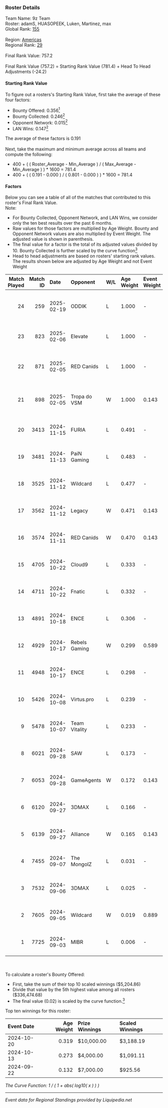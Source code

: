 ### Roster Details<br />
Team Name: 9z Team<br />
Roster: adamS, HUASOPEEK, Luken, Martinez, max<br />
Global Rank: [155](../standings_global.md)<br />
<br />
Region: [Americas]( ../standings_americas.md)<br />
Regional Rank: [29]( ../standings_americas.md)<br />
<br />
Final Rank Value:  757.2<br />
<br />
Final Rank Value (757.2) = Starting Rank Value (781.4) + Head To Head Adjustments (-24.2)<br />

#### Starting Rank Value<br />
To figure out a rosters's Starting Rank Value, first take the average of these four factors:<br />
- Bounty Offered: 0.356[<sup>1</sup>](#table2)
- Bounty Collected: 0.246[<sup>2</sup>](#table1)
- Opponent Network: 0.015[<sup>2</sup>](#table1)
- LAN Wins: 0.147[<sup>2</sup>](#table1)

The average of these factors is 0.191<br />
<br />
Next, take the maximum and minimum average across all teams and compute the following:<br />
- 400 + ( ( Roster_Average - Min_Average ) / ( Max_Average - Min_Average ) ) * 1600 = 781.4
- 400 + ( ( 0.191 - 0.000 ) / ( 0.801 - 0.000 ) ) * 1600 = 781.4


#### Factors<br />
Below you can see a table of all of the matches that contributed to this roster's Final Rank Value.<br />
Note:<br />

- For Bounty Collected, Opponent Network, and LAN Wins, we consider only the ten best results over the past 6 months.
- Raw values for those factors are multiplied by Age Weight. Bounty and Opponent Network values are also multiplied by Event Weight. The adjusted value is shown in parenthesis.
- The final value for a factor is the total of its adjusted values divided by 10. Bounty Collected is further scaled by the curve function[<sup>3</sup>](#curveFunction)
- Head to head adjustments are based on rosters' starting rank values. The results shown below are adjusted by Age Weight and not Event Weight
<span id="table1"></span><br />


| Match Played | Match ID | Date       | Opponent      | W/L | Age Weight | Event Weight | Bounty Collected | Opponent Network | LAN Wins  | H2H Adj. | Roster                                 |
| -: | -: | :- | :- | :- | :- | :- | :- | :- | :- | -: | :- |
|           24 |      259 | 2025-02-19 | ODDIK         | L   | 1.000      | -            | -                | -                | -         |   -10.42 | adamS, HUASOPEEK, Luken, Martinez, max |
|           23 |      823 | 2025-02-06 | Elevate       | L   | 1.000      | -            | -                | -                | -         |   -23.28 | HUASOPEEK, Luken, Martinez, max, yel   |
|           22 |      871 | 2025-02-05 | RED Canids    | L   | 1.000      | -            | -                | -                | -         |   -12.64 | dgt, HUASOPEEK, Luken, Martinez, max   |
|           21 |      898 | 2025-02-05 | Tropa do VSM  | W   | 1.000      | 0.143        | 0.000 (0.000)    | 0.140 (0.020)    | 0 (0.000) |     4.85 | dgt, HUASOPEEK, Luken, Martinez, max   |
|           20 |     3413 | 2024-11-15 | FURIA         | L   | 0.491      | -            | -                | -                | -         |    -0.42 | buda, dgt, HUASOPEEK, Martinez, max    |
|           19 |     3481 | 2024-11-13 | PaiN Gaming   | L   | 0.483      | -            | -                | -                | -         |    -0.18 | buda, dgt, HUASOPEEK, Martinez, max    |
|           18 |     3525 | 2024-11-12 | Wildcard      | L   | 0.477      | -            | -                | -                | -         |    -0.73 | buda, dgt, HUASOPEEK, Martinez, max    |
|           17 |     3562 | 2024-11-12 | Legacy        | W   | 0.471      | 0.143        | 0.036 (0.002)    | 0.554 (0.037)    | 1 (0.471) |     9.73 | buda, dgt, HUASOPEEK, Martinez, max    |
|           16 |     3574 | 2024-11-11 | RED Canids    | W   | 0.470      | 0.143        | 0.020 (0.001)    | 0.193 (0.013)    | 1 (0.470) |     9.00 | buda, dgt, HUASOPEEK, Martinez, max    |
|           15 |     4705 | 2024-10-22 | Cloud9        | L   | 0.333      | -            | -                | -                | -         |    -3.75 | buda, dgt, HUASOPEEK, Martinez, max    |
|           14 |     4711 | 2024-10-22 | Fnatic        | L   | 0.332      | -            | -                | -                | -         |    -1.85 | buda, dgt, HUASOPEEK, Martinez, max    |
|           13 |     4891 | 2024-10-18 | ENCE          | L   | 0.306      | -            | -                | -                | -         |    -2.20 | buda, dgt, HUASOPEEK, Martinez, max    |
|           12 |     4929 | 2024-10-17 | Rebels Gaming | W   | 0.299      | 0.589        | 0.009 (0.002)    | 0.301 (0.053)    | 1 (0.299) |     4.07 | buda, dgt, HUASOPEEK, Martinez, max    |
|           11 |     4948 | 2024-10-17 | ENCE          | L   | 0.298      | -            | -                | -                | -         |    -2.14 | buda, dgt, HUASOPEEK, Martinez, max    |
|           10 |     5426 | 2024-10-08 | Virtus.pro    | L   | 0.239      | -            | -                | -                | -         |    -0.06 | buda, dgt, HUASOPEEK, Martinez, max    |
|            9 |     5478 | 2024-10-07 | Team Vitality | L   | 0.233      | -            | -                | -                | -         |    -0.01 | buda, dgt, HUASOPEEK, Martinez, max    |
|            8 |     6021 | 2024-09-28 | SAW           | L   | 0.173      | -            | -                | -                | -         |    -0.24 | buda, dgt, HUASOPEEK, Martinez, max    |
|            7 |     6053 | 2024-09-28 | GameAgents    | W   | 0.172      | 0.143        | 0.003 (0.000)    | 0.119 (0.003)    | 0 (0.000) |     2.11 | buda, dgt, HUASOPEEK, Martinez, max    |
|            6 |     6120 | 2024-09-27 | 3DMAX         | L   | 0.166      | -            | -                | -                | -         |    -0.05 | buda, dgt, HUASOPEEK, Martinez, max    |
|            5 |     6139 | 2024-09-27 | Alliance      | W   | 0.165      | 0.143        | 0.015 (0.000)    | 0.573 (0.014)    | 0 (0.000) |     3.43 | buda, dgt, HUASOPEEK, Martinez, max    |
|            4 |     7455 | 2024-09-07 | The MongolZ   | L   | 0.031      | -            | -                | -                | -         |    -0.00 | buda, dgt, HUASOPEEK, Martinez, max    |
|            3 |     7532 | 2024-09-06 | 3DMAX         | L   | 0.025      | -            | -                | -                | -         |    -0.01 | buda, dgt, HUASOPEEK, Martinez, max    |
|            2 |     7605 | 2024-09-05 | Wildcard      | W   | 0.019      | 0.889        | 0.176 (0.003)    | 0.428 (0.007)    | 1 (0.019) |     0.57 | buda, dgt, HUASOPEEK, Martinez, max    |
|            1 |     7725 | 2024-09-03 | MIBR          | L   | 0.006      | -            | -                | -                | -         |    -0.00 | buda, dgt, HUASOPEEK, Martinez, max    |

<br />
<span id="table2"></span><br />
To calculate a roster's Bounty Offered:<br />

- First, take the sum of their top 10 scaled winnings ($5,204.86)
- Divide that value by the 5th highest value among all rosters ($336,474.68)
- The final value (0.02) is scaled by the curve function.[<sup>3</sup>](#curveFunction)

Top ten winnings for this roster:<br />

| Event Date | Age Weight | Prize Winnings | Scaled Winnings |
| :- | -: | :- | :- |
| 2024-10-20 |      0.319 | $10,000.00     | $3,188.19       |
| 2024-10-13 |      0.273 | $4,000.00      | $1,091.11       |
| 2024-09-22 |      0.132 | $7,000.00      | $925.56         |


<span id="curveFunction"></span>_The Curve Function: 1 / ( 1 + abs( log10( x ) ) )_<br />

---
_Event data for Regional Standings provided by Liquipedia.net_<br />
